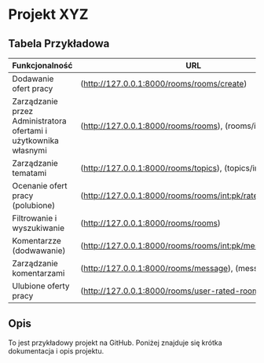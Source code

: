# Projekt XYZ

## Tabela Przykładowa

| Funkcjonalność | URL |
|-----------|-----------|
| Dodawanie ofert pracy | (http://127.0.0.1:8000/rooms/rooms/create) |
| Zarządzanie przez Administratora ofertami i użytkownika własnymi | (http://127.0.0.1:8000/rooms/rooms), (rooms/int:pk), |
| Zarządzanie tematami | (http://127.0.0.1:8000/rooms/topics), (topics/int:pk) |
| Ocenanie ofert pracy (polubione) | (http://127.0.0.1:8000/rooms/rooms/int:pk/rate) |
| Filtrowanie i wyszukiwanie | (http://127.0.0.1:8000/rooms/rooms) |
| Komentarzze (dodwawanie) | (http://127.0.0.1:8000/rooms/rooms/int:pk/message/create) |
| Zarządzanie komentarzami | (http://127.0.0.1:8000/rooms/message), (message/int:pk) |
| Ulubione oferty pracy | (http://127.0.0.1:8000/rooms/user-rated-rooms/) |


## Opis

To jest przykładowy projekt na GitHub. Poniżej znajduje się krótka dokumentacja i opis projektu.
